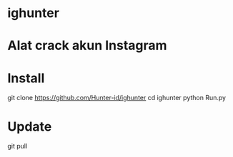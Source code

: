# ighunter



# Alat crack akun Instagram 


# Install
git clone https://github.com/Hunter-id/ighunter
cd ighunter
python Run.py

# Update
git pull
